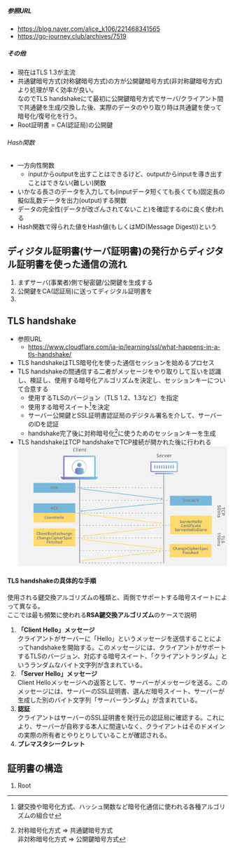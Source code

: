 ##### 参照URL
- https://blog.naver.com/alice_k106/221468341565  
- https://go-journey.club/archives/7519

##### その他
- 現在はTLS 1.3が主流
- 共通鍵暗号方式(対称鍵暗号方式)の方が公開鍵暗号方式(非対称鍵暗号方式)より処理が早く効率が良い。  
  なのでTLS handshakeにて最初に公開鍵暗号方式でサーバ/クライアント間で共通鍵を生成/交換した後、実際のデータのやり取り時は共通鍵を使って暗号化/復号化を行う。
- Root証明書 = CA(認証局)の公開鍵

###### Hash関数
- 一方向性関数
  - inputからoutputを出すことはできるけど、outputからinputを導き出すことはできない(難しい)関数
- いかなる長さのデータを入力しても(inputデータ短くても長くても)固定長の擬似乱数データを出力(output)する関数
- データの完全性(データが改ざんされてないこと)を確認するのに良く使われる
- Hash関数で得られた値をHash値(もしくはMD(Message Digest))という

## ディジタル証明書(サーバ証明書)の発行からディジタル証明書を使った通信の流れ
1. まずサーバ(事業者)側で秘密鍵/公開鍵を生成する
2. 公開鍵をCA(認証局)に送ってディジタル証明書を
3. 

## TLS handshake
- 参照URL
  - https://www.cloudflare.com/ja-jp/learning/ssl/what-happens-in-a-tls-handshake/
- TLS handshakeはTLS暗号化を使った通信セッションを始めるプロセス
- TLS handshakeの間通信する二者がメッセージをやり取りして互いを認識し、検証し、使用する暗号化アルゴリズムを決定し、セッションキーについて合意する
  - 使用するTLSのバージョン（TLS 1.2、1.3など）を指定
  - 使用する暗号スイート[^1]を決定
  - サーバー公開鍵とSSL証明書認証局のデジタル署名を介して、サーバーのIDを認証
  - handshake完了後に対称暗号化[^2]に使うためのセッションキーを生成  
    [^1]:鍵交換や暗号化方式、ハッシュ関数など暗号化通信に使われる各種アルゴリズムの組合せ
    [^2]:対称暗号化方式 ⇒ 共通鍵暗号方式  
    非対称暗号化方式 ⇒ 公開鍵暗号方式
- TLS handshakeはTCP handshakeでTCP接続が開かれた後に行われる
  ![TLS handshake](https://github.com/nutslove/Knowledges/blob/main/SSL(TLS)/image/TLS-handshake.jpg)

#### TLS handshakeの具体的な手順
  使用される鍵交換アルゴリズムの種類と、両側でサポートする暗号スイートによって異なる。<br>ここでは最も頻繁に使われる**RSA鍵交換アルゴリズム**のケースで説明  
1.  **「Client Hello」メッセージ**  
  クライアントがサーバーに「Hello」というメッセージを送信することによってhandshakeを開始する。このメッセージには、クライアントがサポートするTLSのバージョン、対応する暗号スイート、「クライアントランダム」というランダムなバイト文字列が含まれている。
2.  **「Server Hello」メッセージ**  
  Client Helloメッセージへの返答として、サーバーがメッセージを送る。このメッセージには、サーバーのSSL証明書、選んだ暗号スイート、サーバーが生成した別のバイト文字列「サーバーランダム」が含まれている。
3. **認証**  
  クライアントはサーバーのSSL証明書を発行元の認証局に確認する。これにより、サーバーが自称する本人に間違いなく、クライアントはそのドメインの実際の所有者とやりとりしていることが確認される。
4. **プレマスタシークレット**  
     

## 証明書の構造
1. Root